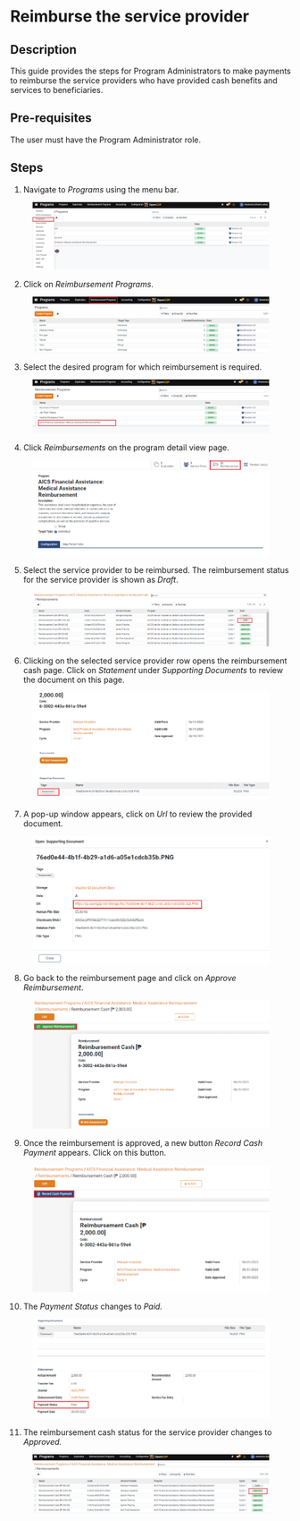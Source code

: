 # Reimburse the service provider

## Description

This guide provides the steps for Program Administrators to make payments to reimburse the service providers who have provided cash benefits and services to beneficiaries.

## Pre-requisites

The user must have the Program Administrator role.

## Steps

1. Navigate to _Programs_ using the menu bar.

<figure><img src="../../.gitbook/assets/reimburse-home (1).png" alt=""><figcaption></figcaption></figure>

2. Click on _Reimbursement Programs_.

<figure><img src="../../.gitbook/assets/reimburse-program (2).png" alt=""><figcaption></figcaption></figure>

3. Select the desired program for which reimbursement is required.

<figure><img src="../../.gitbook/assets/reimburse-create-page (1).png" alt=""><figcaption></figcaption></figure>

4. Click _Reimbursements_ on the program detail view page.

<figure><img src="../../.gitbook/assets/reimburse-detailed-program (4).png" alt=""><figcaption></figcaption></figure>

5. Select the service provider to be reimbursed. The reimbursement status for the service provider is shown as _Draft_.

<figure><img src="../../.gitbook/assets/reimburse-all-reimbursement (1).png" alt=""><figcaption></figcaption></figure>

6. Clicking on the selected service provider row opens the reimbursement cash page. Click on _Statement_ under _Supporting Documents_ to review the document on this page.

<figure><img src="../../.gitbook/assets/reimbursement-statement (2).png" alt=""><figcaption></figcaption></figure>

7. A pop-up window appears, click on _Url_ to review the provided document.

<figure><img src="../../.gitbook/assets/reimbursement-pop-up (1).png" alt=""><figcaption></figcaption></figure>

8. Go back to the reimbursement page and click on _Approve Reimbursement_.

<figure><img src="../../.gitbook/assets/reimburse-approve (2).png" alt=""><figcaption></figcaption></figure>

9. Once the reimbursement is approved, a new button _Record Cash Payment_ appears. Click on this button.

<figure><img src="../../.gitbook/assets/reimburse-record-cash-payment (1).png" alt=""><figcaption></figcaption></figure>

10. The _Payment Status_ changes to _Paid._

<figure><img src="../../.gitbook/assets/reimburse-paid (1).png" alt=""><figcaption></figcaption></figure>

11. The reimbursement cash status for the service provider changes to _Approved._

<figure><img src="../../.gitbook/assets/reimburse-approved (2) (1).png" alt=""><figcaption></figcaption></figure>
